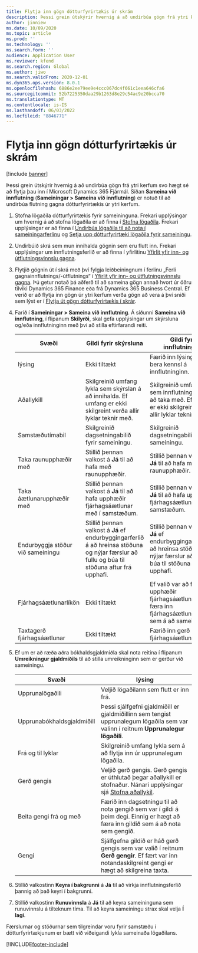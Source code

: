 ```yaml
---
title: Flytja inn gögn dótturfyrirtækis úr skrám
description: Þessi grein útskýrir hvernig á að undirbúa gögn frá ytri kerfum svo hægt sé að flytja þau inn í Microsoft Dynamics 365 Fjármál.
author: jinniew
ms.date: 10/09/2020
ms.topic: article
ms.prod: ''
ms.technology: ''
ms.search.form: ''
audience: Application User
ms.reviewer: kfend
ms.search.region: Global
ms.author: jiwo
ms.search.validFrom: 2020-12-01
ms.dyn365.ops.version: 8.0.1
ms.openlocfilehash: 6886e2ee79ee9e4ccc067dc4f661c1eea646cfa6
ms.sourcegitcommit: 52b7225350daa29b1263d8e29c54ac9e20bcca70
ms.translationtype: MT
ms.contentlocale: is-IS
ms.lasthandoff: 06/03/2022
ms.locfileid: "8846771"
---
```

# <a name="import-subsidiary-data-from-files"></a>Flytja inn gögn dótturfyrirtækis úr skrám

[!include [banner](../includes/banner.md)]

Þessi grein útskýrir hvernig á að undirbúa gögn frá ytri kerfum svo hægt sé að flytja þau inn í Microsoft Dynamics 365 Fjármál. Síðan **Sameina við innflutning** (**Sameiningar \> Sameina við innflutning**) er notuð til að undirbúa flutning gagna dótturfyrirtækis úr ytri kerfum.

1. Stofna lögaðila dótturfyrirtækis fyrir sameininguna. Frekari upplýsingar um hvernig á að stofna lögaðila er að finna í [Stofna lögaðila](../../fin-ops-core/fin-ops/organization-administration/tasks/create-legal-entity.md). Frekari upplýsingar er að finna í [Undirbúa lögaðila til að nota í sameiningarferlinu](prepare-company-for-consolidation.md) og [Setja upp dótturfyrirtæki lögaðila fyrir sameiningu](set-up-subsidiary-company-for-consolidation.md).

2. Undirbúið skrá sem mun innihalda gögnin sem eru flutt inn. Frekari upplýsingar um innflutningsferlið er að finna í yfirlitinu [Yfirlit yfir inn- og útflutningsvinnslu gagna](../../fin-ops-core/dev-itpro/data-entities/data-import-export-job.md).
3. Flytjið gögnin út í skrá með því fylgja leiðbeiningnum í ferlinu „Ferli gagnainnflutnings/-útflutnings“ í [Yfirlit yfir inn- og útflutningsvinnslu gagna](../../fin-ops-core/dev-itpro/data-entities/data-import-export-job.md). Þú getur notað þá aðferð til að sameina gögn annað hvort úr öðru tilviki Dynamics 365 Finance eða frá Dynamics 365 Business Central. Ef verið er að flytja inn gögn úr ytri kerfum verða gögn að vera á því sniði sem lýst er í [Flytja út gögn dótturfyrirtækis í skrár](export-subsidiary-data-to-file.md).
4. Farið í **Sameiningar \> Sameina við innflutning**. Á síðunni **Sameina við innflutning**, í flipanum **Skilyrði**, skal gefa upplýsingar um skýrsluna og/eða innflutninginn með því að stilla eftirfarandi reiti.

    | Svæði                                 | Gildi fyrir skýrsluna | Gildi fyrir innflutninginn |
    |---------------------------------------|----------------------|----------------------|
    | lýsing                           | Ekki tiltækt | Færið inn lýsingu til að bera kennsl á innflutninginn. |
    | Aðallykill                          | Skilgreinið umfang lykla sem skýrslan á að innihalda. Ef umfang er ekki skilgreint verða allir lyklar teknir með. | Skilgreinið umfang lykla sem innflutningurinn á að taka með. Ef umfang er ekki skilgreint verða allir lyklar teknir með. |
    | Samstæðutímabil                  | Skilgreinið dagsetningabilið fyrir sameiningu. | Skilgreinið dagsetningabilið fyrir sameiningu. |
    | Taka raunupphæðir með                | Stillið þennan valkost á **Já** til að hafa með raunupphæðir. | Stillið þennan valkost á **Já** til að hafa með raunupphæðir. |
    | Taka áætlunarupphæðir með                | Stillið þennan valkost á **Já** til að hafa upphæðir fjárhagsáætlunar með í samstæðum. | Stillið þennan valkost á **Já** til að hafa upphæðir fjárhagsáætlunar með í samstæðum. |
    | Endurbyggja stöður við sameiningu | Stillið þennan valkost á **Já** ef endurbyggingarferlið á að hreinsa stöðuna og nýjar færslur að fullu og búa til stöðuna aftur frá upphafi. | Stillið þennan valkost á **Já** ef endurbyggingarferlið á að hreinsa stöðuna og nýjar færslur að fullu og búa til stöðuna aftur frá upphafi. |
    | Fjárhagsáætlunarlíkön                         | Ekki tiltækt | Ef valið var að flytja inn upphæðir fjárhagsáætlunar skal færa inn fjárhagsáætlunarlíkön sem á að sameina. |
    | Taxtagerð fjárhagsáætlunar                      | Ekki tiltækt | Færið inn gerð fjárhagsáætlunargengis. |

6. Ef um er að ræða aðra bókhaldsgjaldmiðla skal nota reitina í flipanum **Umreikningur gjaldmiðils** til að stilla umreikninginn sem er gerður við sameiningu.

    | Svæði                      | lýsing |
    |----------------------------|-------------|
    | Upprunalögaðili        | Veljið lögaðilann sem flutt er inn frá. |
    | Upprunabókhaldsgjaldmiðill | Þessi sjálfgefni gjaldmiðill er gjaldmiðillinn sem tengist upprunalegum lögaðila sem var valinn í reitnum **Upprunalegur lögaðili**. |
    | Frá og til lyklar       | Skilgreinið umfang lykla sem á að flytja inn úr upprunalegum lögaðila. |
    | Gerð gengis         | Veljið gerð gengis. Gerð gengis er úthlutað þegar aðallykill er stofnaður. Nánari upplýsingar sjá [Stofna aðallykil](tasks/create-main-account.md). |
    | Beita gengi frá og með   | Færið inn dagsetningu til að nota gengið sem var í gildi á þeim degi. Einnig er hægt að færa inn gildið sem á að nota sem gengið. |
    | Gengi              | Sjálfgefna gildið er háð gerð gengis sem var valið í reitnum **Gerð gengir**. Ef fært var inn notandaskilgreint gengi er hægt að skilgreina taxta. |

7. Stillið valkostinn **Keyra í bakgrunni** á **Já** til að virkja innflutningsferlið þannig að það keyri í bakgrunni.
8. Stillið valkostinn **Runuvinnsla** á **Já** til að keyra sameininguna sem runuvinnslu á tilteknum tíma. Til að keyra sameiningu strax skal velja **Í lagi**. 

Færslurnar og stöðurnar sem tilgreindar voru fyrir samstæðu í dótturfyrirtækjunum er bætt við viðeigandi lykla sameinaða lögaðilans.


[!INCLUDE[footer-include](../../includes/footer-banner.md)]
